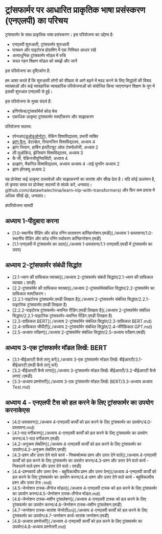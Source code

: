 # ट्रांसफार्मर पर आधारित प्राकृतिक भाषा प्रसंस्करण (एनएलपी) का परिचय
ट्रांसफार्मर के साथ प्राकृतिक भाषा प्रसंस्करण।
इस परियोजना का उद्देश्य है:
- एनएलपी शुरुआती, ट्रांसफार्मर शुरुआती
- पायथन और पाइटोरच प्रोग्रामिंग में एक निश्चित आधार रखें
- अत्याधुनिक ट्रांसफार्मर मॉडल में रुचि
- सरल गहन शिक्षण मॉडल को समझें और जानें

इस परियोजना का दृष्टिकोण है:

हम आशा करते हैं कि शुरुआती लोगों को शीघ्रता से आगे बढ़ने में मदद करने के लिए सिद्धांतों की विशद व्याख्याओं और कई व्यावहारिक व्यावहारिक परियोजनाओं को संयोजित किया जाएगागहन शिक्षण के युग में इसकी शुरुआत एनएलपी से हुई।

इस परियोजना के मुख्य संदर्भ हैं:
- हगिंगफेस/ट्रांसफॉर्मर्स कोड बेस
- एकाधिक उत्कृष्ट ट्रांसफार्मर स्पष्टीकरण और साझाकरण

परियोजना सदस्य:
- एरेनअप([डुओडुओनोट](https://www.zhihu.com/people/nai-ping-46-76)), पेकिंग विश्वविद्यालय, प्रभारी व्यक्ति
- [झांग फैन](https://github.com/zhangfanTJU), डेटाव्हेल, तियानजिन विश्वविद्यालय, अध्याय 4
- झांग जियान, हार्बिन इंस्टीट्यूट ऑफ टेक्नोलॉजी, अध्याय 2
- ली लुओकिउ, झेजियांग विश्वविद्यालय, अध्याय 3
- कै जी, पेकिनजीयूनिवर्सिटी, अध्याय 4
- हल्झांग, मैकगिल विश्वविद्यालय, अध्याय अध्याय 4
-ताई युनपेंग अध्याय 2
- झांग होंगक्सू अध्याय 2

यह प्रोजेक्ट कई उत्कृष्ट दस्तावेज़ों और साझाकरणों का सारांश और सीख देता है। यदि कोई उल्लंघन है, तो कृपया समय पर प्रोजेक्ट सदस्यों से संपर्क करें, धन्यवाद। github.com/datawhalechina/learn-nlp-with-transformers) और फिर कम प्रयास में अधिक सीखें 😄, धन्यवाद।

#परियोजना सामग्री
## अध्याय 1-पीदुबारा करना
* [1.0-स्थानीय रीडिंग और कोड रनिंग वातावरण कॉन्फ़िगरेशन.एमडी](./अध्याय 1-प्रस्तावना/1.0-स्थानीय रीडिंग और कोड रनिंग पर्यावरण कॉन्फ़िगरेशन.एमडी)
* [1.1-एनएलपी में ट्रांसफार्मर का उदय](./अध्याय 1-प्रस्तावना/1.1-एनएलपी.एमडी में ट्रांसफार्मर का उदय)

## अध्याय 2-ट्रांसफार्मर संबंधी सिद्धांत
* [2.1-ध्यान की ग्राफिकल व्याख्या](./अध्याय 2-ट्रांसफार्मर संबंधी सिद्धांत/2.1-ध्यान की ग्राफिकल व्याख्या। एमडी)
* [2.2-ट्रांसफॉर्मर की ग्राफिकल व्याख्या](./अध्याय 2-ट्रांसफॉर्मसंबंधित सिद्धांत/2.2-ट्रांसफॉर्मर का ग्राफिकल स्पष्टीकरण।
* [2.2.1-पाइटोरच ट्रांसफार्मर.एमडी लिखता है](./अध्याय 2-ट्रांसफार्मर संबंधित सिद्धांत/2.2.1-पाइटोरेक ट्रांसफार्मर.एमडी लिखता है)
* [2.2.2-पाइटोरच ट्रांसफार्मर-चयनित रीडिंग.एमडी लिखता है](./अध्याय 2-ट्रांसफॉर्मर संबंधित सिद्धांत/2.2.1-पाइटोरेक ट्रांसफार्मर-चयनित रीडिंग.एमडी लिखता है)
* [2.3-ग्राफ़िकल BERT](./अध्याय 2-ट्रांसफॉर्मर संबंधित सिद्धांत/2.3-ग्राफ़िकल BERT.md)
* [2.4-ग्राफिकल जीपीटी](./अध्याय 2-ट्रांसफॉर्मर संबंधित सिद्धांत/2.4-जीरैफ़िकल GPT.md)
* [2.5-अध्याय परीक्षण](./अध्याय 2-ट्रांसफॉर्मर संबंधित सिद्धांत/2.5-अध्याय परीक्षण.एमडी)

## अध्याय 3-एक ट्रांसफार्मर मॉडल लिखें: BERT
* [3.1-बीईआरटी कैसे लागू करें](./अध्याय 3-एक ट्रांसफार्मर मॉडल लिखें: बीईआरटी/3.1-बीईआरटी.एमडी कैसे लागू करें)
* [3.2-बीईआरटी कैसे लगाएं](./अध्याय 3-ट्रांसफार्मर मॉडल लिखें: बीईआरटी/3.2-बीईआरटी कैसे लगाएं।एमडी)
* [3.3-अध्याय प्रश्नोत्तरी](./अध्याय 3-एक ट्रांसफार्मर मॉडल लिखें: BERT/3.3-अध्याय अध्याय Test.md)

## अध्याय 4 - एनएलपी टैस को हल करने के लिए ट्रांसफार्मर का उपयोग करनाकेएस
* [4.0-प्रस्तावना](./अध्याय 4-एनएलपी कार्यों को हल करने के लिए ट्रांसफार्मर का उपयोग/4.0-प्रस्तावना.md)
* [4.1-पाठ वर्गीकरण](./अध्याय 4-एनएलपी कार्यों को हल करने के लिए ट्रांसफार्मर का उपयोग करना/4.1-पाठ वर्गीकरण.एमडी)
* [4.2-अनुक्रम लेबलिंग](./अध्याय 4-एनएलपी कार्यों को हल करने के लिए ट्रांसफार्मर का उपयोग/4.2-अनुक्रम लेबलिंग.एमडी)
* [4.3-प्रश्न और उत्तर देने वाले कार्य - निष्कर्षात्मक प्रश्न और उत्तर देने वाले](./अध्याय 4-एनएलपी कार्यों को हल करने के लिए ट्रांसफार्मर का उपयोग करना/4.3-प्रश्न और उत्तर देने वाले कार्य - निकालने वाले प्रश्न और उत्तर देने वाले। एमडी)
* [4.4-प्रश्नकार्य और उत्तर देना - बहुविकल्पीय प्रश्न और उत्तर देना](/अध्याय 4-एनएलपी कार्यों को हल करने के लिए ट्रांसफार्मर का उपयोग करना/4.4-प्रश्न और उत्तर देने वाले कार्य - बहुविकल्पीय प्रश्न और उत्तर देना।md)
* [4.5-जेनरेशन टास्क-लैंग्वेज मॉडल](./अध्याय 4-एनएलपी टास्क को हल करने के लिए ट्रांसफार्मर का उपयोग करना/4.5-जेनरेशन टास्क-लैंग्वेज मॉडल.md)
* [4.6-जेनरेशन टास्क-मशीन ट्रांसलेशन](./अध्याय 4-एनएलपी टास्क को हल करने के लिए ट्रांसफार्मर का उपयोग करना/4.6-जेनरेशन टास्क-मशीन ट्रांसलेशन.एमडी)
* [4.7-जनरेशन टास्क-सारांश जेनरेटीon](./अध्याय 4-एनएलपी कार्यों को हल करने के लिए ट्रांसफार्मर का उपयोग/4.7-जनरेशन कार्य-सारांश जनरेशन.एमडी)
* [4.8-अध्याय प्रश्नोत्तरी](./अध्याय 4-एनएलपी कार्यों को हल करने के लिए ट्रांसफार्मर का उपयोग/4.8-अध्याय प्रश्नोत्तरी.md)